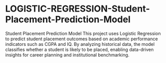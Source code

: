 # LOGISTIC-REGRESSION-Student-Placement-Prediction-Model
 Student Placement Prediction Model This project uses Logistic Regression to predict student placement outcomes based on academic performance indicators such as CGPA and IQ. By analyzing historical data, the model classifies whether a student is likely to be placed, enabling data-driven insights for career planning and institutional benchmarking.
